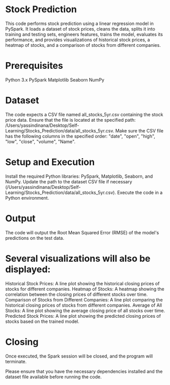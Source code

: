 # Stock Prediction
This code performs stock prediction using a linear regression model in PySpark. It loads a dataset of stock prices, cleans the data, splits it into training and testing sets, engineers features, trains the model, evaluates its performance, and provides visualizations of historical stock prices, a heatmap of stocks, and a comparison of stocks from different companies.

# Prerequisites
Python 3.x
PySpark
Matplotlib
Seaborn
NumPy

# Dataset
The code expects a CSV file named all_stocks_5yr.csv containing the stock price data. Ensure that the file is located at the specified path: /Users/yassindinana/Desktop/Self-Learning/Stocks_Prediction/data/all_stocks_5yr.csv. Make sure the CSV file has the following columns in the specified order: "date", "open", "high", "low", "close", "volume", "Name".

# Setup and Execution
Install the required Python libraries: PySpark, Matplotlib, Seaborn, and NumPy.
Update the path to the dataset CSV file if necessary (/Users/yassindinana/Desktop/Self-Learning/Stocks_Prediction/data/all_stocks_5yr.csv).
Execute the code in a Python environment.

# Output
The code will output the Root Mean Squared Error (RMSE) of the model's predictions on the test data.

# Several visualizations will also be displayed:

Historical Stock Prices: A line plot showing the historical closing prices of stocks for different companies.
Heatmap of Stocks: A heatmap showing the correlation between the closing prices of different stocks over time.
Comparison of Stocks from Different Companies: A line plot comparing the historical closing prices of stocks from different companies.
Average of All Stocks: A line plot showing the average closing price of all stocks over time.
Predicted Stock Prices: A line plot showing the predicted closing prices of stocks based on the trained model.

# Closing
Once executed, the Spark session will be closed, and the program will terminate.

Please ensure that you have the necessary dependencies installed and the dataset file available before running the code.
